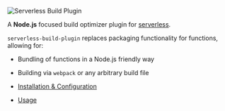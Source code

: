 ![Serverless Build Plugin](https://i.imgur.com/6ARU4Xm.png)

A **Node.js** focused build optimizer plugin for [serverless](https://github.com/serverless/serverless).

`serverless-build-plugin` replaces packaging functionality for functions, allowing for:
- Bundling of functions in a Node.js friendly way
- Building via `webpack` or any arbitrary build file


- [Installation & Configuration](https://github.com/nfour/serverless-build-plugin/blob/master/docs/Install%20&%20Config.md)
- [Usage](https://github.com/nfour/serverless-build-plugin/blob/master/docs/Usage.md)
